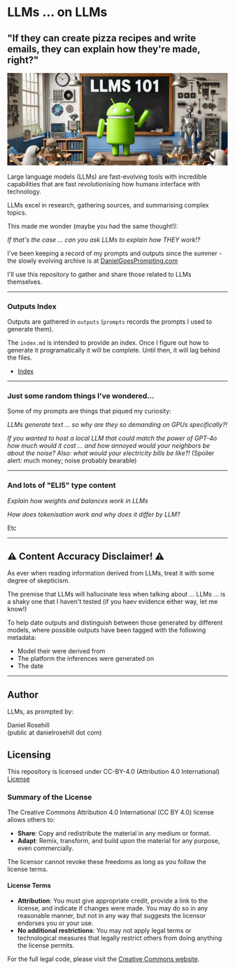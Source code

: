 # LLMs ... on LLMs

## "If they can create pizza recipes and write emails, they can explain how they're made, right?"

![alt text](images/header.webp)

 Large language models (LLMs) are fast-evolving tools with incredible capabilities that are fast revolutionising how humans interface with technology.

 LLMs excel in research, gathering sources, and summarising complex topics.

This made me wonder (maybe you had the same thought!):

*If that's the case ... can you ask LLMs to explain how THEY work!?*

I've been keeping a record of my prompts and outputs since the summer - the slowly evolving archive is at [DanielGoesPrompting.com](https://danielgoesprompting.com)

I'll use this repository to gather and share those related to LLMs themselves.

---

### Outputs Index

Outputs are gathered in `outputs` (`prompts` records the prompts I used to generate them).

The `index.md` is intended to provide an index. Once I figure out how to generate it programatically it will be complete. Until then, it will lag behind the files.

- [Index](https://github.com/danielrosehill/LLMs-on-LLMs/blob/main/outputs/index.md)

---

### Just some random things I've wondered...

Some of my prompts are things that piqued my curiosity:

  *LLMs generate text ... so why are they so demanding on GPUs specifically?!*  

  *If you wanted to host a local LLM that could match the power of GPT-4o how much would it cost ... and how annoyed would your neighbors be about the noise? Also: what would your electricity bills be like?!* (Spoiler alert: much money; noise probably bearable)

  ---

### And lots of "ELI5" type content

*Explain how weights and balances work in LLMs*  

*How does tokenisation work and why does it differ by LLM?*

Etc

---

## ⚠️ Content Accuracy Disclaimer! ⚠️

As ever when reading information derived from LLMs, treat it with some degree of skepticism. 

The premise that LLMs will hallucinate less when talking about ... LLMs ... is a shaky one that I haven't tested (if you haev evidence either way, let me know!)

To help date outputs and distinguish between those generated by different models, where possible outputs have been tagged with the following metadata:

- Model their were derived from  
- The platform the inferences were generated on
- The date

---

## Author

LLMs, as prompted by:

Daniel Rosehill  
(public at danielrosehill dot com)

## Licensing

This repository is licensed under CC-BY-4.0 (Attribution 4.0 International) 
[License](https://creativecommons.org/licenses/by/4.0/)

### Summary of the License
The Creative Commons Attribution 4.0 International (CC BY 4.0) license allows others to:
- **Share**: Copy and redistribute the material in any medium or format.
- **Adapt**: Remix, transform, and build upon the material for any purpose, even commercially.

The licensor cannot revoke these freedoms as long as you follow the license terms.

#### License Terms
- **Attribution**: You must give appropriate credit, provide a link to the license, and indicate if changes were made. You may do so in any reasonable manner, but not in any way that suggests the licensor endorses you or your use.
- **No additional restrictions**: You may not apply legal terms or technological measures that legally restrict others from doing anything the license permits.

For the full legal code, please visit the [Creative Commons website](https://creativecommons.org/licenses/by/4.0/legalcode).